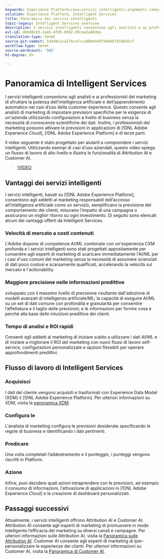```yaml
---
keywords: Experience Platform;casa;servizi intelligenti;argomenti comuni;servizio intelligente;servizio intelligente
solution: Experience Platform, Intelligent Services
title: Panoramica dei servizi intelligenti
topic-legacy: Intelligent Services overview
description: I servizi intelligenti consentono agli analisti e ai professionisti del marketing di sfruttare la potenza dell’intelligenza artificiale e dell’apprendimento automatico nei casi d’uso della customer experience. Questo consente agli analisti di marketing di impostare previsioni specifiche per le esigenze di un'azienda utilizzando configurazioni a livello di business senza la necessità di conoscenze scientifiche dei dati. Inoltre, i professionisti del marketing possono attivare le previsioni in applicazioni Adobe Experience Cloud, Adobe Experience Platform e di terze parti.
exl-id: db080c83-2a45-4fd5-8502-d9cae2a063be
translation-type: tm+mt
source-git-commit: 5d449c1ca174cafcca988e9487940eb7550bd5cf
workflow-type: tm+mt
source-wordcount: '502'
ht-degree: 0%

---
```


# Panoramica di Intelligent Services

I servizi intelligenti consentono agli analisti e ai professionisti del marketing di sfruttare la potenza dell’intelligenza artificiale e dell’apprendimento automatico nei casi d’uso della customer experience. Questo consente agli analisti di marketing di impostare previsioni specifiche per le esigenze di un&#39;azienda utilizzando configurazioni a livello di business senza la necessità di conoscenze scientifiche dei dati. Inoltre, i professionisti del marketing possono attivare le previsioni in applicazioni di [!DNL Adobe Experience Cloud], [!DNL Adobe Experience Platform] e di terze parti.

Il video seguente è stato progettato per aiutarti a comprendere i servizi intelligenti. Utilizzando esempi di casi d’uso aziendali, questo video spiega un flusso di lavoro di alto livello e illustra le funzionalità di Attribution AI e Customer AI.

>[!VIDEO](https://video.tv.adobe.com/v/32654?learn=on&quality=12)

## Vantaggi dei servizi intelligenti

I servizi intelligenti, basati su [!DNL Adobe Experience Platform], consentono agli addetti al marketing responsabili dell’accesso all’intelligenza artificiale come un servizio, semplificano la previsione del comportamento dei clienti, misurano l’impatto di una campagna o assicurano un miglior ritorno su ogni investimento. Di seguito sono elencati alcuni dei vantaggi offerti da Intelligent Services.

### Velocità di mercato a costi contenuti

L&#39;Adobe dispone di competenze AI/ML combinate con un&#39;esperienza CXM profonda e i servizi intelligenti sono stati progettati appositamente per consentire agli esperti di marketing di scaricare immediatamente l&#39;AI/ML per i casi d&#39;uso comuni del marketing senza la necessità di assumere scienziati di dati poco costosi e scarsamente qualificati, accelerando la velocità sul mercato e l&#39;actionability.

### Maggiore precisione nelle informazioni predittive

sviluppato con il massimo livello di precisione risultante dall&#39;adozione di modelli avanzati di intelligenza artificiale/ML; la capacità di eseguire AI/ML su un set di dati comune con profondità e granularità per consentire l’affettatura e il taglio delle previsioni; e le informazioni per fornire cosa e perché alla base delle intuizioni predittive dei clienti.

### Tempo di analisi e ROI rapidi

Consenti agli addetti al marketing di iniziare subito a utilizzare i dati AI/ML e di iniziare a migliorare il ROI del marketing con nuovi flussi di lavoro self-service, configurazioni personalizzate e opzioni flessibili per operare approfondimenti predittivi.

## Flusso di lavoro di Intelligent Services

### Acquisisci

I dati del cliente vengono acquisiti e trasformati con Experience Data Model (XDM) il [!DNL Adobe Experience Platform]. Per ulteriori informazioni su XDM, visita la [panoramica XDM](../xdm/home.md).

### Configura le 

L&#39;analista di marketing configura le previsioni desiderate specificando le regole di business e identificando i dati pertinenti.

### Predicare

Una volta completati l’addestramento e il punteggio, i punteggi vengono riscritti in Platform.

### Azione

Infine, puoi decidere quali azioni intraprendere con le previsioni, ad esempio il consumo di informazioni, l’attivazione di applicazioni in [!DNL Adobe Experience Cloud] e la creazione di dashboard personalizzati.

## Passaggi successivi

Attualmente, i servizi intelligenti offrono Attribution AI e Customer AI. Attribution AI consente agli esperti di marketing di promuovere in modo intelligente l’efficacia del marketing su diversi canali e campagne. Per ulteriori informazioni sulle Attribution AI, visita la [Panoramica sulle Attribution AI](./attribution-ai/overview.md). Customer AI consente agli esperti di marketing di iper-personalizzare le esperienze dei clienti. Per ulteriori informazioni su Customer AI, visita la [Panoramica di Customer AI](./customer-ai/overview.md).
